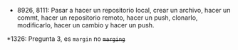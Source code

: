* 8926, 8111: Pasar a hacer un repositorio local, crear un archivo, hacer un commt, hacer un repositorio remoto, hacer un push, clonarlo, modificarlo, hacer un cambio y hacer un push.

*1326: Pregunta 3, es `margin` no ~~`marging`~~